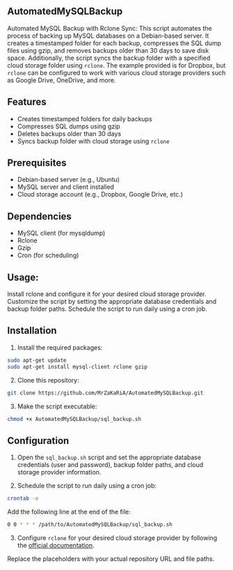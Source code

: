 ## AutomatedMySQLBackup

Automated MySQL Backup with Rclone Sync:
This script automates the process of backing up MySQL databases on a Debian-based server. It creates a timestamped folder for each backup, compresses the SQL dump files using gzip, and removes backups older than 30 days to save disk space. Additionally, the script syncs the backup folder with a specified cloud storage folder using `rclone`. The example provided is for Dropbox, but `rclone` can be configured to work with various cloud storage providers such as Google Drive, OneDrive, and more.

## Features

- Creates timestamped folders for daily backups
- Compresses SQL dumps using gzip
- Deletes backups older than 30 days
- Syncs backup folder with cloud storage using `rclone`

## Prerequisites

- Debian-based server (e.g., Ubuntu)
- MySQL server and client installed
- Cloud storage account (e.g., Dropbox, Google Drive, etc.)

## Dependencies

- MySQL client (for mysqldump)
- Rclone
- Gzip
- Cron (for scheduling)

## Usage:

Install rclone and configure it for your desired cloud storage provider.
Customize the script by setting the appropriate database credentials and backup folder paths.
Schedule the script to run daily using a cron job.

## Installation

1. Install the required packages:

```bash
sudo apt-get update
sudo apt-get install mysql-client rclone gzip

```
2. Clone this repository:

```bash
git clone https://github.com/MrZaKaRiA/AutomatedMySQLBackup.git

```


3. Make the script executable:

```bash
chmod +x AutomatedMySQLBackup/sql_backup.sh

```


## Configuration

1. Open the `sql_backup.sh` script and set the appropriate database credentials (user and password), backup folder paths, and cloud storage provider information.

2. Schedule the script to run daily using a cron job:

```bash
crontab -e

```

Add the following line at the end of the file:

```bash
0 0 * * * /path/to/AutomatedMySQLBackup/sql_backup.sh

```


3. Configure `rclone` for your desired cloud storage provider by following the [official documentation](https://rclone.org/docs/).


Replace the placeholders with your actual repository URL and file paths.

